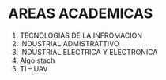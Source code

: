 # AREAS ACADEMICAS

1. TECNOLOGIAS DE LA INFROMACION
2. INDUSTRIAL ADMISTRATTIVO
3. INDUSTRIAL ELECTRICA Y ELECTRONICA
4. Algo stach
5. TI – UAV
